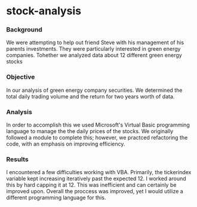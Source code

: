 # stock-analysis
### Background
We were attempting to help out friend Steve with his management of his parents investments. They were particularly interested in green energy companies. Tohether we analyzed data about 12 different green energy stocks
### Objective
In our analysis of green energy company securities. We determined the total daily trading volume and the return for two years worth of data.
### Analysis
In order to accomplish this we used Microsoft's Virtual Basic programming language to manage the the daily prices of the stocks. We originally followed a module to complete this; however, we practced refactoring the code, with an emphasis on improving efficiency.
### Results
I encountered a few difficulties working with VBA. Primarily, the tickerindex variable kept increasing iteratively past the expected 12. I worked around this by hard capping it at 12. This was inefficient and can certainly be improved upon. Overall the proccess was improved, yet I would utilize a different programming language for this. 
